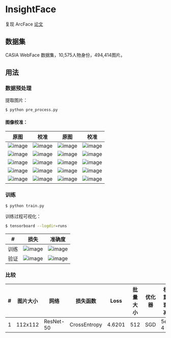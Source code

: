 # InsightFace

复现 ArcFace [论文](https://arxiv.org/pdf/1801.07698.pdf)

## 数据集

CASIA WebFace 数据集，10,575人物身份，494,414图片。

## 用法

### 数据预处理
提取图片：
```bash
$ python pre_process.py
```

#### 图像校准：
原图 | 校准 | 原图 | 校准 |
|---|---|---|---|
|![image](https://github.com/foamliu/InsightFace/raw/master/images/0_raw.jpg)|![image](https://github.com/foamliu/InsightFace/raw/master/images/0_img.jpg)|![image](https://github.com/foamliu/InsightFace/raw/master/images/1_raw.jpg)|![image](https://github.com/foamliu/InsightFace/raw/master/images/1_img.jpg)|
|![image](https://github.com/foamliu/InsightFace/raw/master/images/2_raw.jpg)|![image](https://github.com/foamliu/InsightFace/raw/master/images/2_img.jpg)|![image](https://github.com/foamliu/InsightFace/raw/master/images/3_raw.jpg)|![image](https://github.com/foamliu/InsightFace/raw/master/images/3_img.jpg)|
|![image](https://github.com/foamliu/InsightFace/raw/master/images/4_raw.jpg)|![image](https://github.com/foamliu/InsightFace/raw/master/images/4_img.jpg)|![image](https://github.com/foamliu/InsightFace/raw/master/images/5_raw.jpg)|![image](https://github.com/foamliu/InsightFace/raw/master/images/5_img.jpg)|
|![image](https://github.com/foamliu/InsightFace/raw/master/images/6_raw.jpg)|![image](https://github.com/foamliu/InsightFace/raw/master/images/6_img.jpg)|![image](https://github.com/foamliu/InsightFace/raw/master/images/7_raw.jpg)|![image](https://github.com/foamliu/InsightFace/raw/master/images/7_img.jpg)|
|![image](https://github.com/foamliu/InsightFace/raw/master/images/8_raw.jpg)|![image](https://github.com/foamliu/InsightFace/raw/master/images/8_img.jpg)|![image](https://github.com/foamliu/InsightFace/raw/master/images/9_raw.jpg)|![image](https://github.com/foamliu/InsightFace/raw/master/images/9_img.jpg)|

### 训练
```bash
$ python train.py
```

训练过程可视化：
```bash
$ tensorboard --logdir=runs
```
#|损失|准确度|
|---|---|---|
|训练|![image](https://github.com/foamliu/InsightFace/raw/master/images/train_loss.png)|![image](https://github.com/foamliu/InsightFace/raw/master/images/train_acc.png)|
|验证|![image](https://github.com/foamliu/InsightFace/raw/master/images/valid_loss.png)|![image](https://github.com/foamliu/InsightFace/raw/master/images/valid_acc.png)|

### 比较
#|图片大小|网络|损失函数|Loss|批量大小|优化器|权重衰减|s|m|预训练|
|---|---|---|---|---|---|---|---|---|---|---|
|1|112x112|ResNet-50|CrossEntropy|4.6201|512|SGD|5e-4|30|0.5|否|
